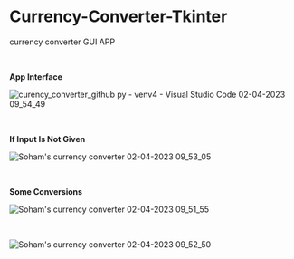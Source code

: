 # Currency-Converter-Tkinter
 currency converter GUI APP
 
 <br />
 
 **App Interface**
 
 
![curency_converter_github py - venv4 - Visual Studio Code 02-04-2023 09_54_49](https://user-images.githubusercontent.com/106002920/229372065-7824ab37-11a4-4f30-a6f4-02b8f7f41cd2.png)

<br />

**If Input Is Not Given**

![Soham's currency converter 02-04-2023 09_53_05](https://user-images.githubusercontent.com/106002920/229372257-6ec86be2-9e62-4604-b86b-ba8beadce3cd.png)

<br />

**Some Conversions**

![Soham's currency converter 02-04-2023 09_51_55](https://user-images.githubusercontent.com/106002920/229372306-2148a175-424d-407c-95d3-5afd1a194a0e.png)

<br />

![Soham's currency converter 02-04-2023 09_52_50](https://user-images.githubusercontent.com/106002920/229372335-b7b54295-35fa-483e-81d6-b906a8cd3d97.png)

<br />

<br />
